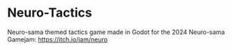 # Neuro-Tactics
Neuro-sama themed tactics game made in Godot for the 2024 Neuro-sama Gamejam: https://itch.io/jam/neuro
